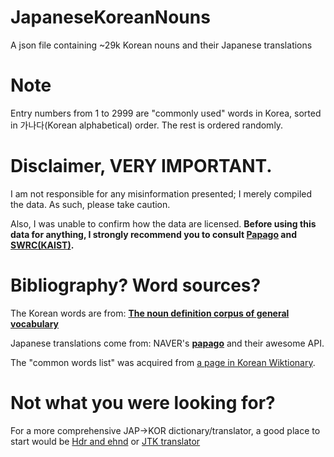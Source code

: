 # JapaneseKoreanNouns
A json file containing ~29k Korean nouns and their Japanese translations

# Note

Entry numbers from 1 to 2999 are "commonly used" words in Korea, sorted in 가나다(Korean alphabetical) order. 
The rest is ordered randomly.

# Disclaimer, VERY IMPORTANT.

I am not responsible for any misinformation presented; I merely compiled the data. As such, please take caution.

Also, I was unable to confirm how the data are licensed.
**Before using this data for anything, I strongly recommend you to consult [Papago](papago.naver.com) and [SWRC(KAIST)](http://semanticweb.kaist.ac.kr/home/index.php/Home).**

# Bibliography? Word sources?

The Korean words are from: 
[**The noun definition corpus of general vocabulary**](
http://semanticweb.kaist.ac.kr/home/index.php/Processedcorpus2)

Japanese translations come from: NAVER's [**papago**](papago.naver.com) and their awesome API.

The "common words list" was acquired from [a page in Korean Wiktionary](https://ko.wiktionary.org/wiki/%EB%B6%80%EB%A1%9D:%EC%9E%90%EC%A3%BC_%EC%93%B0%EC%9D%B4%EB%8A%94_%ED%95%9C%EA%B5%AD%EC%96%B4_%EB%82%B1%EB%A7%90_5800).

# Not what you were looking for?

For a more comprehensive JAP->KOR dictionary/translator, a good place to start would be [Hdr and ehnd](http://blog.naver.com/PostView.nhn?blogId=waltherp38&logNo=220744468330) or [JTK translator](https://play.google.com/store/apps/details?id=com.JTK.client&hl=ko)
